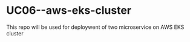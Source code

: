 # UC06--aws-eks-cluster
This repo will be used for deploywent of two microservice on AWS EKS cluster


